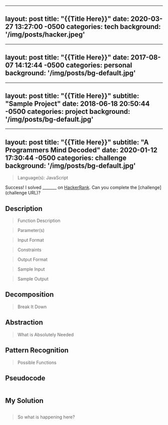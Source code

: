 <!-- Technical Heading -->
---
layout: post
title:  "{{Title Here}}"
date:   2020-03-27 13:27:00 -0500
categories: tech
background: '/img/posts/hacker.jpeg'
---

<!-- Personal Heading -->
---
layout: post
title:  "{{Title Here}}"
date:   2017-08-07 14:12:44 -0500
categories: personal
background: '/img/posts/bg-default.jpg'
---

<!-- Project Heading -->
---
layout: post
title:  "{{Title Here}}"
subtitle: "Sample Project"
date:   2018-06-18 20:50:44 -0500
categories: project
background: '/img/posts/bg-default.jpg'
---

<!-- Challenge Heading -->
---
layout: post
title:  "{{Title Here}}"
subtitle: "A Programmers Mind Decoded"
date:   2020-01-12 17:30:44 -0500
categories: challenge
background: '/img/posts/bg-default.jpg'
---

> Language(s): JavaScript

Success! I solved _______ on [HackerRank](https://www.hackerrank.com/). Can you complete the [challenge](challenge URL)?

## Description

> Function Description



> Parameter(s)



> Input Format



> Constraints



> Output Format



> Sample Input



> Sample Output



## Decomposition

> Break It Down



## Abstraction

> What is Absolutely Needed


## Pattern Recognition

> Possible Functions


## Pseudocode

```javascript

```

## My Solution

```javascript

```

> So what is happening here?


